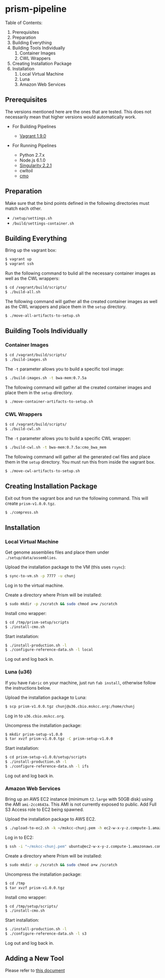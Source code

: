 # prism-pipeline

Table of Contents:

1. Prerequisites
1. Preparation
1. Building Everything
1. Building Tools Individually
    1. Container Images
    1. CWL Wrappers
1. Creating Installation Package
1. Installation
    1. Local Virtual Machine
    1. Luna
    1. Amazon Web Services

## Prerequisites

The versions mentioned here are the ones that are tested. This does not necessarily mean that higher versions would automatically work.

- For Building Pipelines
    - [Vagrant 1.9.0](https://www.vagrantup.com/downloads.html)
        
- For Running Pipelines
    - Python 2.7.x
    - Node.js 6.1.0
    - [Singularity 2.2.1](http://singularity.lbl.gov/release-2-2-1)
    - cwltoil
    - [cmo](https://github.com/mskcc/cmo)

## Preparation

Make sure that the bind points defined in the following directories must match each other.

- `/setup/settings.sh`
- `/build/settings-container.sh`

## Building Everything

Bring up the vagrant box:

```bash
$ vagrant up
$ vagrant ssh
```

Run the following command to bulid all the necessary container images as well as the CWL wrappers:

```bash
$ cd /vagrant/build/scripts/
$ ./build-all.sh
```

The following command will gather all the created container images as well as the CWL wrappers and place them in the `setup` directory.

```bash
$ ./move-all-artifacts-to-setup.sh
```

## Building Tools Individually

### Container Images

```bash
$ cd /vagrant/build/scripts/
$ ./build-images.sh
```

The `-t` parameter allows you to build a specific tool image:

```bash
$ ./build-images.sh -t bwa-mem:0.7.5a
```

The following command will gather all the created container images and place them in the `setup` directory.

```bash
$ ./move-container-artifacts-to-setup.sh
```

### CWL Wrappers

```bash
$ cd /vagrant/build/scripts/
$ ./build-cwl.sh
```


The `-t` parameter allows you to build a specific CWL wrapper:

```bash
$ ./build-cwl.sh -t bwa-mem:0.7.5a:cmo_bwa_mem
```

The following command will gather all the generated cwl files and place them in the `setup` directory. You must run this from inside the vagrant box.

```bash
$ ./move-cwl-artifacts-to-setup.sh
```

## Creating Installation Package

Exit out from the vagrant box and run the following command. This will create `prism-v1.0.0.tgz`.

```bash
$ ./compress.sh
```

## Installation

### Local Virtual Machine

Get genome assemblies files and place them under `./setup/data/assemblies`.

Upload the installation package to the VM (this uses `rsync`):

```bash
$ sync-to-vm.sh -p 7777 -u chunj
```

Log in to the virtual machine.

Create a directory where Prism will be installed:

```bash
$ sudo mkdir -p /scratch && sudo chmod a+w /scratch
```

Install cmo wrapper:

```bash
$ cd /tmp/prism-setup/scripts
$ ./install-cmo.sh
```

Start installation:

```bash
$ ./install-production.sh -l
$ ./configure-reference-data.sh -l local
``` 

Log out and log back in.

### Luna (u36)

If you have `Fabric` on your machine, just run `fab install`, otherwise follow the instructions below.

Upload the installation package to Luna:

```bash
$ scp prism-v1.0.0.tgz chunj@u36.cbio.mskcc.org:/home/chunj
```

Log in to `u36.cbio.mskcc.org`.

Uncompress the installation package:

```bash
$ mkdir prism-setup-v1.0.0
$ tar xvzf prism-v1.0.0.tgz -C prism-setup-v1.0.0
```

Start installation:

```bash
$ cd prism-setup-v1.0.0/setup/scripts
$ ./install-production.sh -l
$ ./configure-reference-data.sh -l ifs
```

Log out and log back in.

### Amazon Web Services

Bring up an AWS EC2 instance (minimum `t2.large` with 50GB disk) using the AMI `ami-2cc4643a`. This AMI is not currently exposed to public. Add Full S3 Access role to EC2 being spawned.

Upload the installation package to AWS EC2.

```bash
$ ./upload-to-ec2.sh -k ~/mskcc-chunj.pem -h ec2-w-x-y-z.compute-1.amazonaws.com
```

Log in to EC2:

```bash
$ ssh -i "~/mskcc-chunj.pem" ubuntu@ec2-w-x-y-z.compute-1.amazonaws.com
```

Create a directory where Prism will be installed:

```bash
$ sudo mkdir -p /scratch && sudo chmod a+w /scratch
```

Uncompress the installation package:

```bash
$ cd /tmp
$ tar xvzf prism-v1.0.0.tgz
```

Install cmo wrapper:

```bash
$ cd /tmp/setup/scripts/
$ ./install-cmo.sh
```

Start installation:

```bash
$ ./install-production.sh -l
$ ./configure-reference-data.sh -l s3
```

Log out and log back in.


## Adding a New Tool

Please refer to [this document](./docs/adding-new-tool.md)
